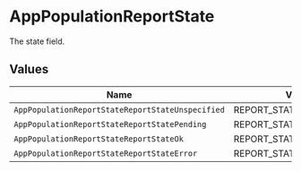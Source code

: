 # AppPopulationReportState

The state field.


## Values

| Name                                             | Value                                            |
| ------------------------------------------------ | ------------------------------------------------ |
| `AppPopulationReportStateReportStateUnspecified` | REPORT_STATE_UNSPECIFIED                         |
| `AppPopulationReportStateReportStatePending`     | REPORT_STATE_PENDING                             |
| `AppPopulationReportStateReportStateOk`          | REPORT_STATE_OK                                  |
| `AppPopulationReportStateReportStateError`       | REPORT_STATE_ERROR                               |